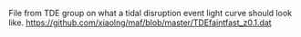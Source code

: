 File from TDE group on what a tidal disruption event light curve should look like.  https://github.com/xiaolng/maf/blob/master/TDEfaintfast_z0.1.dat

